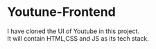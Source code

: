 # Youtune-Frontend
I have cloned the UI of Youtube in this project.
<br>
It will contain HTML,CSS and JS as its tech stack.
